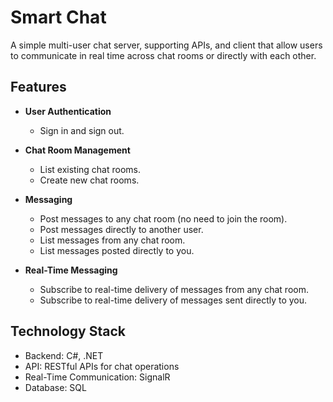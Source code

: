 # Smart Chat

A simple multi-user chat server, supporting APIs, and client that allow users to communicate in real time across chat rooms or directly with each other.

## Features
- **User Authentication**  
  - Sign in and sign out.

- **Chat Room Management**  
  - List existing chat rooms.  
  - Create new chat rooms.

- **Messaging**  
  - Post messages to any chat room (no need to join the room).  
  - Post messages directly to another user.  
  - List messages from any chat room.  
  - List messages posted directly to you.

- **Real-Time Messaging**  
  - Subscribe to real-time delivery of messages from any chat room.  
  - Subscribe to real-time delivery of messages sent directly to you.

## Technology Stack

- Backend: C#, .NET  
- API: RESTful APIs for chat operations  
- Real-Time Communication: SignalR
- Database: SQL
